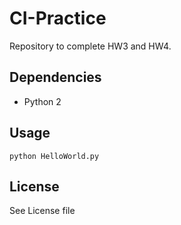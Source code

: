 # CI-Practice
Repository to complete HW3 and HW4. 

## Dependencies
* Python 2

## Usage
```
python HelloWorld.py
```

## License
See License file
